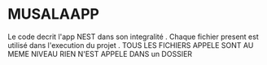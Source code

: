 # MUSALAAPP
Le code decrit l'app NEST dans son integralité . Chaque fichier present est utilisé dans l'execution du projet .   TOUS LES FICHIERS APPELE SONT AU MEME NIVEAU RIEN N'EST APPELE DANS un DOSSIER
